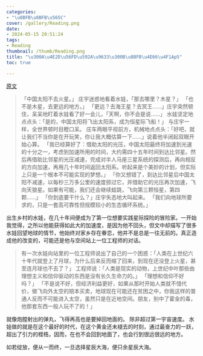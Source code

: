 ```yaml
---
categories:
- "\u8BFB\u8BFB\u565C"
cover: /gallery/Reading.png
date:
- 2024-05-15 20:51:24
tags:
- Reading
thumbnail: /thumb/Reading.png
title: "\u300A\u4E2D\u56FD\u592A\u9633\u300B\u8BFB\u4E66\u4F1Ap5"
toc: true

---
```

[原文](https://zhiqiang.org/resource/liu-ci-xin-china-sum.html)
>「中国太阳不去火星。」
庄宇迷惑地看着水娃，「那去哪里？木星？」
「也不是木星，去更远的地方。」
「更远？去海王星？去冥王……」庄宇突然顿住，呆呆地盯着水娃看了好一会儿，「天啊，你不会是说……」
水娃坚定地点点头：「是的，中国太阳将飞出太阳系，成为恒星际飞船！」
与庄宇一样，全世界顿时目瞪口呆。
庄车两眼平视前方，机械地点点头：「好吧，就让我们不当你是在开玩笑，你让我大概估算一下……」说着他半闭起双眼开始心算。
「我已经算好了：借助太阳的光压，中国太阳最终将加速到光速的十分之一，考虑到加速所用的时间，大约需四十五年时间到达比邻星。然后再借助比邻星的光压减速，完成对半人马座三星系统的探测后，再向相反的方向加速，再用几十年时间返回太阳系。听起来是个美妙的计划，但实际上只是一个根本不可能实现的梦想。」
「你又想错了，到达比邻星后中国太阳不减速，以每秒三万多公里的速度掠过它，并借助它的光压再次加速，飞向天狼星。如果有可能，我们还会继续蛙跳，飞向第三颗恒星，第四颗……」
「你到底要干什么？」庄宇失态地大叫起来。
「我们向地球所要求的，只是一套高可靠性但规模较小的生态循环系统。」

出生乡村的水娃，在几十年间便成为了第一位想要实践星际探险的冒险家。一开始我觉得，之所以他能获得如此大的加速度，是因为他不回头，但文中却描写了很多水娃回望地球的情节，他始终对家乡存在眷恋，他并不是总是一往无前的。真正造成他的改变的，可能还是他与空间站上一位工程师的对话。

> 有一次水娃向站里的一位工程师说出了自己的一个困惑：「人类在上世纪六十年代就登上了月球，为什么后来反而缩了回来，到现在还没登上火星，甚至连月球也不去了？」
工程师说：「人类是现实的动物，上世纪中叶那些由理想主义和信仰驱动的东西是没有长久生命力的。」
「理想和信仰不好吗？」
「不是说不好，但经济利益更好，如果从那时开始人类就不惜代价，做飞向外太空的赔本买卖，地球现在可能还在贫困之中，你我这样的普通人反而不可能进入太空，虽然只是在近地空间。朋友，别中了霍金的毒，他那套东西一般人玩不了的！」

就像炮膛射出的弹丸，飞得再高也是要掉回地面的。
除非超过第一宇宙速度。
水娃做的就是在这个最好的时代，在这个黄金还未褪去的时刻，通过最奋力的一跃，超出了引力的桎梏，因而，在也不会回到地面了，也会行到很远很远的地方。

如若绽放，便从一而终，一旦选择星辰大海，便只余星辰大海。
